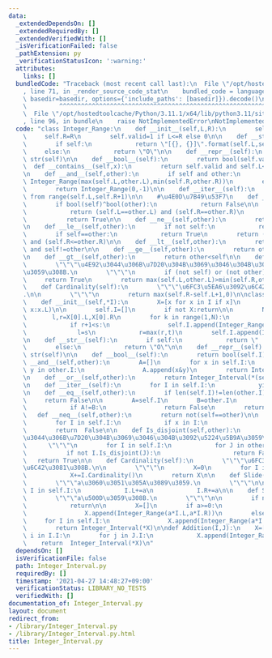 ```yaml
---
data:
  _extendedDependsOn: []
  _extendedRequiredBy: []
  _extendedVerifiedWith: []
  _isVerificationFailed: false
  _pathExtension: py
  _verificationStatusIcon: ':warning:'
  attributes:
    links: []
  bundledCode: "Traceback (most recent call last):\n  File \"/opt/hostedtoolcache/Python/3.11.1/x64/lib/python3.11/site-packages/onlinejudge_verify/documentation/build.py\"\
    , line 71, in _render_source_code_stat\n    bundled_code = language.bundle(stat.path,\
    \ basedir=basedir, options={'include_paths': [basedir]}).decode()\n          \
    \         ^^^^^^^^^^^^^^^^^^^^^^^^^^^^^^^^^^^^^^^^^^^^^^^^^^^^^^^^^^^^^^^^^^^^^^^^^^^^^^^^^\n\
    \  File \"/opt/hostedtoolcache/Python/3.11.1/x64/lib/python3.11/site-packages/onlinejudge_verify/languages/python.py\"\
    , line 96, in bundle\n    raise NotImplementedError\nNotImplementedError\n"
  code: "class Integer_Range:\n    def __init__(self,L,R):\n        self.L=L\n   \
    \     self.R=R\n        self.valid=1 if L<=R else 0\n\n    def __str__(self):\n\
    \        if self:\n            return \"[{}, {}]\".format(self.L,self.R)\n   \
    \     else:\n            return \"O\"\n\n    def __repr__(self):\n        return\
    \ str(self)\n\n    def __bool__(self):\n        return bool(self.valid)\n\n  \
    \  def __contains__(self,x):\n        return self.valid and self.L<=x<=self.R\n\
    \n    def __and__(self,other):\n        if self and other:\n            return\
    \ Integer_Range(max(self.L,other.L),min(self.R,other.R))\n        else:\n    \
    \        return Integer_Range(0,-1)\n\n    def __iter__(self):\n        yield\
    \ from range(self.L,self.R+1)\n\n    #\u4E0D\u7B49\u53F7\n    def __eq__(self,other):\n\
    \        if bool(self)^bool(other):\n            return False\n\n        if self:\n\
    \            return (self.L==other.L) and (self.R==other.R)\n        else:\n \
    \           return True\n\n    def __ne__(self,other):\n        return not(self==other)\n\
    \n    def __le__(self,other):\n        if not self:\n            return True\n\
    \        if self==other:\n            return True\n        return (other.L<=self.L)\
    \ and (self.R<=other.R)\n\n    def __lt__(self,other):\n        return self<=other\
    \ and self!=other\n\n    def __ge__(self,other):\n        return other<=self\n\
    \n    def __gt__(self,other):\n        return other<self\n\n    def Is_disjoint(self,other):\n\
    \        \"\"\"\u4E92\u3044\u306B\u7D20\u304B\u3069\u3046\u304B\u3092\u5224\u5B9A\
    \u3059\u308B.\n        \"\"\"\n        if (not self) or (not other):\n       \
    \     return True\n        return max(self.L,other.L)>min(self.R,other.R)\n\n\
    \    def Cardinality(self):\n        \"\"\"\u6FC3\u5EA6\u3092\u6C42\u3081\u308B\
    .\n\n        \"\"\"\n        return max(self.R-self.L+1,0)\n\nclass Integer_Interval(Integer_Range):\n\
    \    def __init__(self,*I):\n        X=[x for x in I if x]\n        X.sort(key=lambda\
    \ x:x.L)\n\n        self.I=[]\n        if not X:return\n\n        N=len(X)\n \
    \       l,r=X[0].L,X[0].R\n        for k in range(1,N):\n            s,t=X[k].L,X[k].R\n\
    \            if r+1<s:\n                self.I.append(Integer_Range(l,r))\n  \
    \              l=s\n            r=max(r,t)\n        self.I.append(Integer_Range(l,r))\n\
    \n    def __str__(self):\n        if self:\n            return \" | \".join(map(str,self.I))\n\
    \        else:\n            return \"O\"\n\n    def __repr__(self):\n        return\
    \ str(self)\n\n    def __bool__(self):\n        return bool(self.I)\n\n    def\
    \ __and__(self,other):\n        A=[]\n        for x in self.I:\n            for\
    \ y in other.I:\n                A.append(x&y)\n        return Integer_Interval(*A)\n\
    \n    def __or__(self,other):\n        return Integer_Interval(*(self.I+other.I))\n\
    \n    def __iter__(self):\n        for I in self.I:\n            yield from I\n\
    \n    def __eq__(self,other):\n        if len(self.I)!=len(other.I):\n       \
    \     return False\n\n        A=self.I\n        B=other.I\n        for k in range(len(self.I)):\n\
    \            if A!=B:\n                return False\n        return True\n\n \
    \   def __neq__(self,other):\n        return not(self==other)\n\n    def __contains__(self,x):\n\
    \        for I in self.I:\n            if x in I:\n                return True\n\
    \        return  False\n\n    def Is_disjoint(self,other):\n        \"\"\"\u4E92\
    \u3044\u306B\u7D20\u304B\u3069\u3046\u304B\u3092\u5224\u5B9A\u3059\u308B.\n  \
    \      \"\"\"\n        for I in self.I:\n            for J in other.I:\n     \
    \           if not I.Is_disjoint(J):\n                    return False\n     \
    \   return True\n\n    def Cardinality(self):\n        \"\"\"\u6FC3\u5EA6\u3092\
    \u6C42\u3081\u308B.\n\n        \"\"\"\n        X=0\n        for I in self.I:\n\
    \            X+=I.Cardinality()\n        return X\n\n    def Slide(self,a):\n\
    \        \"\"\"a\u3060\u3051\u305A\u3089\u3059.\n        \"\"\"\n\n        for\
    \ I in self.I:\n            I.L+=a\n            I.R+=a\n\n    def Scale(self,a):\n\
    \        \"\"\"a\u500D\u3059\u308B.\n        \"\"\"\n\n        if not self:\n\
    \            return\n\n        X=[]\n        if a>=0:\n            for I in self.I:\n\
    \                X.append(Integer_Range(a*I.L,a*I.R))\n        else:\n       \
    \     for I in self.I:\n                X.append(Integer_Range(a*I.R,a*I.L))\n\
    \        return Integer_Interval(*X)\n\ndef Addition(I,J):\n    X=[]\n    for\
    \ i in I.I:\n        for j in J.I:\n            X.append(Integer_Range(i.L+j.L,i.R+j.R))\n\
    \    return  Integer_Interval(*X)\n"
  dependsOn: []
  isVerificationFile: false
  path: Integer_Interval.py
  requiredBy: []
  timestamp: '2021-04-27 14:48:27+09:00'
  verificationStatus: LIBRARY_NO_TESTS
  verifiedWith: []
documentation_of: Integer_Interval.py
layout: document
redirect_from:
- /library/Integer_Interval.py
- /library/Integer_Interval.py.html
title: Integer_Interval.py
---
```

